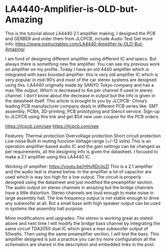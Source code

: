 # LA4440-Amplifier-is-OLD-but-Amazing
This is the tutorial about LA4440 2.1 amplifier making, I designed the PCB and GERBER and order them from JLCPCB, include Audio Test
Get more info: https://www.instructables.com/LA4440-Amplifier-Is-OLD-But-Amazing/

I am fond of designing different amplifier using different IC and specs. But always there is something new the amplifier. You can see my previous work on amplifier on my profile. Today I have an old 4440 amplifier which is integrated with bass boosted amplifier. this is very old amplifier IC which is very popular in mid-90’s and most of the car stereo systems are designed using this. LA4440 originally made by SANYO Tokyo company and has a max 19w output. Which is decreased to 6w per channel if used in stereo channel. I don’t know about the decrease in output but the info is given in the datasheet itself.
This article is brought to you by JLCPCB- China’s leading PCB manufacturer company deals in different PCB series like: SMT assembly, PCBA, 3D-printing, PCB prototyping and Stencil service. Sign-up to JLCPCB using this link and get $54 new user coupon for the PCB orders.

https://jlcpcb.com/see
https://jlcpcb.com/see

Features:
Thermal protection
Overvoltage protection
Short circuit protection
Low noise
Built in muting function
Voltage range (+/-12 volts)
This is an operation amplifier-based audio IC and the gain settings can be changed as per requirements, all the designing info is given the datasheet. I focused to make a 2.1 amplifier using this LA4440 IC.

Working of amplifier:
https://youtu.be/HHyRDcjIsZI
This is a 2.1 amplifier and the audio test is shared below. In the amplifier a lot of capacitor are used which is way too high for a low output. The circuit is properly designed using the datasheet and just modified the preamplifier section. The audio output on stereo channels in amazing but the bridge channels have a little distortion. Stereo channels are loud enough to make noise in large assembly hall. The low frequency output is not stable enough to drive any subwoofer at all. But a small bass with high speaker output can be used in systems like assembly hall purpose.

More modifications and upgrades:
The stereo is working great as stated above and next time I will modify the bridge bass channel by integrating the same circuit TDA2050 dual IC which gives a max subwoofer output of 50watts. Then using the same preamplifier section, I will test the bass. This amplifier designed is just a practice you can try more configuration all the schematics are shared in the description and embedded links in the post.
